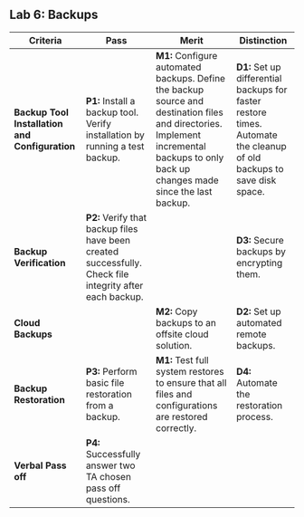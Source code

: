 ## Lab 6: Backups

| **Criteria** | **Pass** | **Merit** | **Distinction** |
|------|--------------------------------------|--------------------------------------|--------------------------------------|
| **Backup Tool Installation and Configuration** | **P1:** Install a backup tool. Verify installation by running a test backup. | **M1:** Configure automated backups. Define the backup source and destination files and directories. Implement incremental backups to only back up changes made since the last backup. | **D1:** Set up differential backups for faster restore times. Automate the cleanup of old backups to save disk space. |
| **Backup Verification** | **P2:** Verify that backup files have been created successfully. Check file integrity after each backup. | | **D3:** Secure backups by encrypting them. |
| **Cloud Backups** | | **M2:** Copy backups to an offsite cloud solution. | **D2:** Set up automated remote backups. |
| **Backup Restoration** | **P3:** Perform basic file restoration from a backup. | **M1:** Test full system restores to ensure that all files and configurations are restored correctly. | **D4:** Automate the restoration process. |
| **Verbal Pass off** | **P4:** Successfully answer two TA chosen pass off questions.|